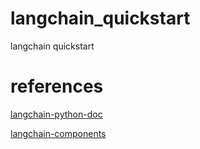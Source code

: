 #  langchain_quickstart

langchain quickstart

# references

[langchain-python-doc](https://python.langchain.com/v0.1/docs/get_started/introduction/)

[langchain-components](https://python.langchain.com/v0.1/docs/integrations/components/)
